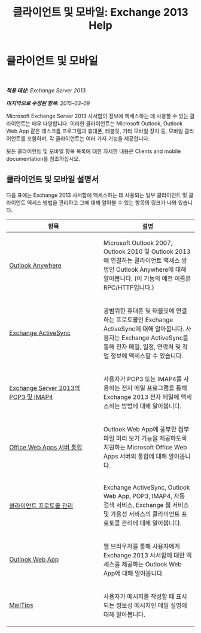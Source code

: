 ﻿---
title: '클라이언트 및 모바일: Exchange 2013 Help'
TOCTitle: 클라이언트 및 모바일
ms:assetid: d67342e7-6ee0-4228-9f84-721b2a53fb4c
ms:mtpsurl: https://technet.microsoft.com/ko-kr/library/JJ150572(v=EXCHG.150)
ms:contentKeyID: 50484298
ms.date: 05/22/2018
mtps_version: v=EXCHG.150
ms.translationtype: MT
---

# 클라이언트 및 모바일

 

_**적용 대상:** Exchange Server 2013_

_**마지막으로 수정된 항목:** 2015-03-09_

Microsoft Exchange Server 2013 사서함의 정보에 액세스하는 데 사용할 수 있는 클라이언트는 매우 다양합니다. 이러한 클라이언트는 Microsoft Outlook, Outlook Web App 같은 데스크톱 프로그램과 휴대폰, 태블릿, 기타 모바일 장치 등, 모바일 클라이언트를 포함하며, 각 클라이언트는 여러 가지 기능을 제공합니다.

모든 클라이언트 및 모바일 항목 목록에 대한 자세한 내용은 Clients and mobile documentation를 참조하십시오.

## 클라이언트 및 모바일 설명서

다음 표에는 Exchange 2013 사서함에 액세스하는 데 사용되는 일부 클라이언트 및 클라이언트 액세스 방법을 관리하고 그에 대해 알아볼 수 있는 항목의 링크가 나와 있습니다.


<table>
<colgroup>
<col style="width: 50%" />
<col style="width: 50%" />
</colgroup>
<thead>
<tr class="header">
<th>항목</th>
<th>설명</th>
</tr>
</thead>
<tbody>
<tr class="odd">
<td><p><a href="outlook-anywhere-exchange-2013-help.md">Outlook Anywhere</a></p></td>
<td><p>Microsoft Outlook 2007, Outlook 2010 및 Outlook 2013에 연결하는 클라이언트 액세스 방법인 Outlook Anywhere에 대해 알아봅니다. (이 기능의 예전 이름은 RPC/HTTP입니다.)</p></td>
</tr>
<tr class="even">
<td><p><a href="exchange-activesync-exchange-2013-help.md">Exchange ActiveSync</a></p></td>
<td><p>광범위한 휴대폰 및 태블릿에 연결하는 프로토콜인 Exchange ActiveSync에 대해 알아봅니다. 사용자는 Exchange ActiveSync를 통해 전자 메일, 일정, 연락처 및 작업 정보에 액세스할 수 있습니다.</p></td>
</tr>
<tr class="odd">
<td><p><a href="pop3-and-imap4-in-exchange-server-2013-exchange-2013-help.md">Exchange Server 2013의 POP3 및 IMAP4</a></p></td>
<td><p>사용자가 POP3 또는 IMAP4를 사용하는 전자 메일 프로그램을 통해 Exchange 2013 전자 메일에 액세스하는 방법에 대해 알아봅니다.</p></td>
</tr>
<tr class="even">
<td><p><a href="https://technet.microsoft.com/ko-kr/library/jj150495(v=exchg.150)">Office Web Apps 서버 통합</a></p></td>
<td><p>Outlook Web App에 풍부한 첨부 파일 미리 보기 기능을 제공하도록 지원하는 Microsoft Office Web Apps 서버의 통합에 대해 알아봅니다.</p></td>
</tr>
<tr class="odd">
<td><p><a href="client-protocol-management-exchange-2013-help.md">클라이언트 프로토콜 관리</a></p></td>
<td><p>Exchange ActiveSync, Outlook Web App, POP3, IMAP4, 자동 검색 서비스, Exchange 웹 서비스 및 가용성 서비스의 클라이언트 프로토콜 관리에 대해 알아봅니다.</p></td>
</tr>
<tr class="even">
<td><p><a href="outlook-web-app-exchange-2013-help.md">Outlook Web App</a></p></td>
<td><p>웹 브라우저를 통해 사용자에게 Exchange 2013 사서함에 대한 액세스를 제공하는 Outlook Web App에 대해 알아봅니다.</p></td>
</tr>
<tr class="odd">
<td><p><a href="mailtips-exchange-2013-help.md">MailTips</a></p></td>
<td><p>사용자가 메시지를 작성할 때 표시되는 정보성 메시지인 메일 설명에 대해 알아봅니다.</p></td>
</tr>
</tbody>
</table>

